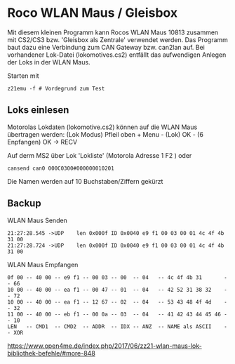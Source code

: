 Roco WLAN Maus / Gleisbox
=========================

Mit diesem kleinen Programm kann Rocos WLAN Maus 10813 zusammen mit CS2/CS3 bzw. 'Gleisbox als Zentrale' verwendet werden. Das Programm baut dazu eine Verbindung zum CAN Gateway bzw. can2lan auf. Bei vorhandener Lok-Datei (lokomotives.cs2) entfällt das aufwendigen Anlegen der Loks in der WLAN Maus.

Starten mit
```
z21emu -f # Vordegrund zum Test
```

Loks einlesen
----------------

Motorolas Lokdaten (lokomotive.cs2) können auf die WLAN Maus übertragen werden:
(Lok Modus) Pfleil oben + Menu - (Lok) OK - (6 Enpfangen) OK -> RECV

Auf derm MS2 über Lok 'Lokliste' (Motorola Adresse 1 F2 ) oder
```
cansend can0 000C0300#000000010201
```
Die Namen werden auf 10 Buchstaben/Ziffern gekürzt


Backup
------

WLAN Maus Senden

```
21:27:28.545 ->UDP    len 0x000f ID 0x0040 e9 f1 00 03 00 01 4c 4f 4b 31 00   
21:27:28.724 ->UDP    len 0x000f ID 0x0040 e9 f1 00 03 00 01 4c 4f 4b 31 00
```

WLAN Maus Empfangen
```
0f 00 -- 40 00 -- e9 f1 -- 00 03 -- 00  -- 04   -- 4c 4f 4b 31       -- 66
10 00 -- 40 00 -- ea f1 -- 00 47 -- 01  -- 04   -- 42 52 31 38 32    -- 72
10 00 -- 40 00 -- ea f1 -- 12 67 -- 02  -- 04   -- 53 43 48 4f 4d    -- 32
11 00 -- 40 00 -- eb f1 -- 00 0a -- 03  -- 04   -- 41 42 43 44 45 46 -- 10
LEN   -- CMD1  -- CMD2  -- ADDR  -- IDX -- ANZ  -- NAME als ASCII    -- XOR
``` 

https://www.open4me.de/index.php/2017/06/zz21-wlan-maus-lok-bibliothek-befehle/#more-848

